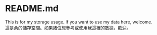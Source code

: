 # README.md
This is for my storage usage. If you want to use my data here, welcome.
<br/>這是余的儲存空間。如果諸位想參考或使用我這裡的數據，歡迎。
